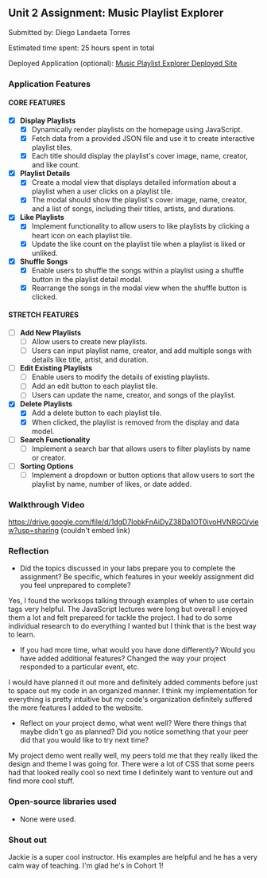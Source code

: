 ## Unit 2 Assignment: Music Playlist Explorer

Submitted by: Diego Landaeta Torres

Estimated time spent: 25 hours spent in total

Deployed Application (optional): [Music Playlist Explorer Deployed Site](ADD_LINK_HERE)

### Application Features

#### CORE FEATURES

- [x] **Display Playlists**
  - [x] Dynamically render playlists on the homepage using JavaScript.
  - [x] Fetch data from a provided JSON file and use it to create interactive playlist tiles.
  - [x] Each title should display the playlist's cover image, name, creator, and like count.

- [x] **Playlist Details**
  - [x] Create a modal view that displays detailed information about a playlist when a user clicks on a playlist tile.
  - [x] The modal should show the playlist's cover image, name, creator, and a list of songs, including their titles, artists, and durations.

- [x] **Like Playlists**
  - [x] Implement functionality to allow users to like playlists by clicking a heart icon on each playlist tile.
  - [x] Update the like count on the playlist tile when a playlist is liked or unliked.

- [x] **Shuffle Songs**
  - [x] Enable users to shuffle the songs within a playlist using a shuffle button in the playlist detail modal.
  - [x] Rearrange the songs in the modal view when the shuffle button is clicked.

#### STRETCH FEATURES

- [ ] **Add New Playlists**
  - [ ] Allow users to create new playlists.
  - [ ] Users can input playlist name, creator, and add multiple songs with details like title, artist, and duration.

- [ ] **Edit Existing Playlists**
  - [ ] Enable users to modify the details of existing playlists.
  - [ ] Add an edit button to each playlist tile.
  - [ ] Users can update the name, creator, and songs of the playlist.

- [x] **Delete Playlists**
  - [x] Add a delete button to each playlist tile.
  - [x] When clicked, the playlist is removed from the display and data model.

- [ ] **Search Functionality**
  - [ ] Implement a search bar that allows users to filter playlists by name or creator.

- [ ] **Sorting Options**
  - [ ] Implement a dropdown or button options that allow users to sort the playlist by name, number of likes, or date added.

### Walkthrough Video

https://drive.google.com/file/d/1dgD7lobkFnAiDyZ38Da1OT0ivoHVNRGO/view?usp=sharing (couldn't embed link)

### Reflection

* Did the topics discussed in your labs prepare you to complete the assignment? Be specific, which features in your weekly assignment did you feel unprepared to complete?

Yes, I found the worksops talking through examples of when to use certain tags very helpful. The JavaScript lectures were long but overall I enjoyed them a lot and felt prepareed for tackle the project. I had to do 
some individual research to do everything I wanted but I think that is the best way to learn. 

* If you had more time, what would you have done differently? Would you have added additional features? Changed the way your project responded to a particular event, etc.
  
I would have planned it out more and definitely added comments before just to space out my code in an organized manner. I think my implementation for everything is pretty intuitive but my code's organization definitely
suffered the more features I added to the website.

* Reflect on your project demo, what went well? Were there things that maybe didn't go as planned? Did you notice something that your peer did that you would like to try next time?

My project demo went really well, my peers told me that they really liked the design and theme I was going for. There were a lot of CSS that some peers had that looked really cool so next time I definitely want to venture
out and find more cool stuff.

### Open-source libraries used

- None were used.

### Shout out
Jackie is a super cool instructor. His examples are helpful and he has a very calm way of teaching. I'm glad he's in Cohort 1!
